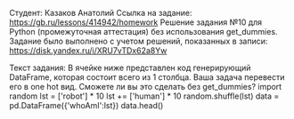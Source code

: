 Студент: Казаков Анатолий
Ссылка на задание:   https://gb.ru/lessons/414942/homework
Решение задания №10 для Python (промежуточная аттестация) без использования get_dummies.
Задание было выполнено с учетом решений, показанных в записи:   https://disk.yandex.ru/i/XRU7vTDx62a8Yw

Текст задания:
В ячейке ниже представлен код генерирующий DataFrame, которая состоит всего из 1 столбца. Ваша задача перевести его в one hot вид. Сможете ли вы это сделать без get_dummies?
    import random
    lst = ['robot'] * 10
    lst += ['human'] * 10
    random.shuffle(lst)
    data = pd.DataFrame({'whoAmI':lst})
    data.head()
